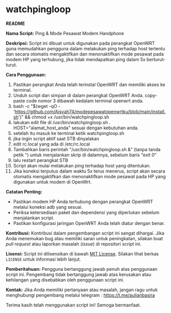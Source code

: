 # watchpingloop
**README**

**Nama Script:** Ping & Mode Pesawat Modem Handphone

**Deskripsi:**
Script ini dibuat untuk digunakan pada perangkat OpenWRT guna memudahkan pengguna dalam melakukan ping terhadap host tertentu dan secara otomatis mengaktifkan dan menonaktifkan mode pesawat pada modem HP yang terhubung, jika tidak mendapatkan ping dalam 5x berturut-turut.

**Cara Penggunaan:**
1. Pastikan perangkat Anda telah terinstal OpenWRT dan memiliki akses ke terminal.
2. Unduh script dan simpan di dalam perangkat OpenWRT Anda. copy-paste code nomor 3 dibawah kedalam terminal openwrt anda.
3. bash -c "$(wget -qO - 'https://github.com/Aisyah74/modepesawatopenwrtku/blob/main/install.sh')" && chmod +x /usr/bin/watchpingloop.sh
4. lakukan edit file di /usr/bin/watchpingloop.sh . HOST="alamat_host_anda" sesuai dengan kebutuhan anda.
5. setelah itu masuk ke terminal ketik watchpingloop.sh
6. jika ingin script aktif saat STB dinyalakan
7. edit rc.local yang ada di /etc/rc.local
8. Tambahkan baris perintah "/usr/bin/watchpingloop.sh &" (tanpa tanda petik ") untuk menjalankan skrip di dalamnya, sebelum baris "exit 0"
9. lalu restart perangkat STB
10. Script akan mulai melakukan ping terhadap host yang ditentukan.
11. Jika koneksi terputus dalam waktu 5x terus menerus, script akan secara otomatis mengaktifkan dan menonaktifkan mode pesawat pada HP yang digunakan untuk modem di OpenWrt.


**Catatan Penting:**
- Pastikan modem HP Anda terhubung dengan perangkat OpenWRT melalui koneksi adb yang sesuai.
- Periksa ketersediaan paket dan dependensi yang diperlukan sebelum menjalankan script.
- Pastikan konfigurasi jaringan OpenWRT Anda telah diatur dengan benar.

**Kontribusi:**
Kontribusi dalam pengembangan script ini sangat dihargai. Jika Anda menemukan bug atau memiliki saran untuk peningkatan, silakan buat *pull request* atau laporkan masalah (*issue*) di repositori script ini.

**Lisensi:**
Script ini dilisensikan di bawah [MIT License](https://opensource.org/licenses/MIT). Silakan lihat berkas `LICENSE` untuk informasi lebih lanjut.

**Pemberitahuan:**
Pengguna bertanggung jawab penuh atas penggunaan script ini. Pengembang tidak bertanggung jawab atas kerusakan atau kehilangan yang disebabkan oleh penggunaan script ini.

**Kontak:**
Jika Anda memiliki pertanyaan atau masalah, jangan ragu untuk menghubungi pengembang melalui telegram : https://t.me/aulianbasira

Terima kasih telah menggunakan script ini! Semoga bermanfaat.
